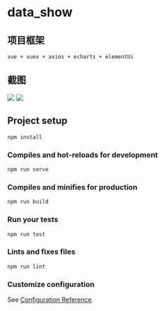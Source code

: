 # data_show

## 项目框架
```
vue + vuex + axios + echarts + elementUi
```

## 截图
<img src="https://github.com/lijiahui-web/vue-echarts/blob/master/src/assets/image/demo1.png"/>
<img src="https://github.com/lijiahui-web/vue-echarts/blob/master/src/assets/image/demo2.png"/>

## Project setup
```
npm install
```

### Compiles and hot-reloads for development
```
npm run serve
```

### Compiles and minifies for production
```
npm run build
```

### Run your tests
```
npm run test
```

### Lints and fixes files
```
npm run lint
```

### Customize configuration
See [Configuration Reference](https://cli.vuejs.org/config/).
